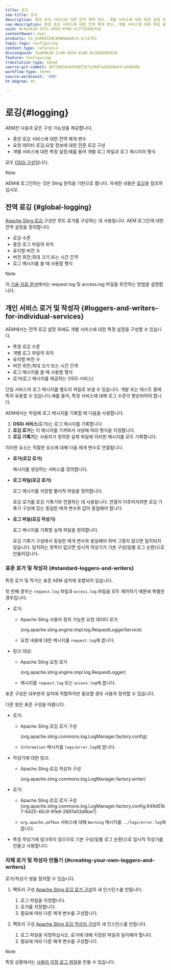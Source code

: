 ```yaml
---
title: 로깅
seo-title: 로깅
description: 중앙 로깅 서비스에 대한 전역 매개 변수, 개별 서비스에 대한 특정 설정 또는 데이터 로깅을 요청하는 방법을 알아봅니다.
seo-description: 중앙 로깅 서비스에 대한 전역 매개 변수, 개별 서비스에 대한 특정 설정 또는 데이터 로깅을 요청하는 방법을 알아봅니다.
uuid: 8c9e3628-2f2c-445d-9706-5c7725b85fe2
contentOwner: User
products: SG_EXPERIENCEMANAGER/6.5/SITES
topic-tags: configuring
content-type: reference
discoiquuid: 5aa69b10-2cd0-4d34-8104-8c3b88405926
feature: Configuring
translation-type: tm+mt
source-git-commit: 48726639e93696f32fa368fad2630e6fca50640e
workflow-type: tm+mt
source-wordcount: '689'
ht-degree: 0%

---
```



# 로깅{#logging}

AEM은 다음과 같은 구성 가능성을 제공합니다.

* 중앙 로깅 서비스에 대한 전역 매개 변수
* 요청 데이터 로깅;요청 정보에 대한 전문 로깅 구성
* 개별 서비스에 대한 특정 설정;예를 들어 개별 로그 파일과 로그 메시지의 형식

모두 [OSGi 구성](/help/sites-deploying/configuring-osgi.md)입니다.

>[!NOTE]
>
>AEM에 로그인하는 것은 Sling 원칙을 기반으로 합니다. 자세한 내용은 [로깅](https://sling.apache.org/site/logging.html)을 참조하십시오.

## 전역 로깅 {#global-logging}

[Apache Sling 로깅 ](/help/sites-deploying/osgi-configuration-settings.md) 구성은 루트 로거를 구성하는 데 사용됩니다. AEM 로그인에 대한 전역 설정을 정의합니다.

* 로깅 수준
* 중앙 로그 파일의 위치
* 유지할 버전 수
* 버전 회전;최대 크기 또는 시간 간격
* 로그 메시지를 쓸 때 사용할 형식

>[!NOTE]
>
>이 [기술 자료 문서](https://helpx.adobe.com/experience-manager/kb/HowToRotateRequestAndAccessLog.html)에서는 request.log 및 access.log 파일을 회전하는 방법을 설명합니다.

## 개인 서비스 로거 및 작성자 {#loggers-and-writers-for-individual-services}

AEM에서는 전역 로깅 설정 외에도 개별 서비스에 대한 특정 설정을 구성할 수 있습니다.

* 특정 로깅 수준
* 개별 로그 파일의 위치
* 유지할 버전 수
* 버전 회전;최대 크기 또는 시간 간격
* 로그 메시지를 쓸 때 사용할 형식
* 로거(로그 메시지를 제공하는 OSGi 서비스)

단일 서비스의 로그 메시지를 별도의 파일로 보낼 수 있습니다. 개발 또는 테스트 중에 특히 유용할 수 있습니다.예를 들어, 특정 서비스에 대해 로그 수준이 향상되어야 합니다.

AEM에서는 파일에 로그 메시지를 기록할 때 다음을 사용합니다.

1. **OSGi 서비스**(로거)는 로그 메시지를 기록합니다.
1. **로깅 로거**&#x200B;는 이 메시지를 가져와서 사양에 따라 형식을 지정합니다.
1. **로깅 기록기**&#x200B;는 사용자가 정의한 실제 파일에 이러한 메시지를 모두 기록합니다.

이러한 요소는 적절한 요소에 대해 다음 매개 변수로 연결됩니다.

* **로거(로깅 로거)**

   메시지를 생성하는 서비스를 정의합니다.

* **로그 파일(로깅 로거)**

   로그 메시지를 저장할 물리적 파일을 정의합니다.

   로깅 로거를 로깅 기록기와 연결하는 데 사용됩니다. 연결이 이루어지려면 로깅 기록기 구성에 있는 동일한 매개 변수와 값이 동일해야 합니다.

* **로그 파일(로깅 작성기)**

   로그 메시지를 기록할 실제 파일을 정의합니다.

   로깅 기록기 구성에서 동일한 매개 변수와 동일해야 하며 그렇지 않으면 일치되지 않습니다. 일치하는 항목이 없으면 암시적 작성기가 기본 구성(일별 로그 순환)으로 만들어집니다.

### 표준 로거 및 작성자 {#standard-loggers-and-writers}

특정 로거 및 작가는 표준 AEM 설치에 포함되어 있습니다.

첫 번째 경우는 `request.log` 파일과 `access.log` 파일을 모두 제어하기 때문에 특별한 경우입니다.

* 로거:

   * Apache Sling 사용자 정의 가능한 요청 데이터 로거

      (org.apache.sling.engine.impl.log.RequestLoggerService)

   * 요청 내용에 대한 메시지를 `request.log`에 씁니다.

* 링크 대상:

   * Apache Sling 요청 로거

      (org.apache.sling.engine.impl.log.RequestLogger)

   * 메시지를 `request.log` 또는 `access.log`에 씁니다.

표준 구성은 대부분의 설치에 적합하지만 필요할 경우 사용자 정의할 수 있습니다.

다른 쌍은 표준 구성을 따릅니다.

* 로거:

   * Apache Sling 로깅 로거 구성

      (org.apache.sling.commons.log.LogManager.factory.config)

   * `Information` 메시지를 `logs/error.log`에 씁니다.

* 작성기에 대한 링크:

   * Apache Sling 로깅 작성자 구성

      (org.apache.sling.commons.log.LogManager.factory.writer)

* 로거:

   * Apache Sling 로깅 로거 구성
(org.apache.sling.commons.log.LogManager.factory.config.649d51b7-6425-45c9-81e6-2697a03d6be7)

   * `org.apache.pdfbox` 서비스에 대해 `Warning` 메시지를 `../logs/error.log`에 씁니다.

* 특정 작성기에 링크하지 않으므로 기본 구성(일별 로그 순환)으로 암시적 작성기를 만들고 사용합니다.

### 자체 로거 및 작성자 만들기 {#creating-your-own-loggers-and-writers}

로거/작성기 쌍을 정의할 수 있습니다.

1. 팩토리 구성 [Apache Sling 로깅 로거 구성](/help/sites-deploying/osgi-configuration-settings.md)의 새 인스턴스를 만듭니다.

   1. 로그 파일을 지정합니다.
   1. 로거를 지정합니다.
   1. 필요에 따라 다른 매개 변수를 구성합니다.

1. 팩토리 구성 [Apache Sling 로깅 작성자 구성](/help/sites-deploying/osgi-configuration-settings.md)의 새 인스턴스를 만듭니다.

   1. 로그 파일을 지정하십시오. 로거에 대해 지정된 파일과 일치해야 합니다.
   1. 필요에 따라 다른 매개 변수를 구성합니다.

>[!NOTE]
>
>특정 상황에서는 [사용자 지정 로그 파일](/help/sites-deploying/monitoring-and-maintaining.md#create-a-custom-log-file)을 만들 수 있습니다.

